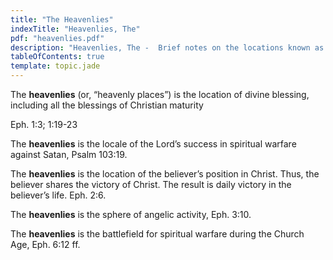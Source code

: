 ```yaml
---
title: "The Heavenlies"
indexTitle: "Heavenlies, The"
pdf: "heavenlies.pdf"
description: "Heavenlies, The -  Brief notes on the locations known as the heavenlies or heavenly places."
tableOfContents: true
template: topic.jade
---
```


The **heavenlies** (or, “heavenly places”) is the location of divine
blessing, including all the blessings of Christian maturity

Eph. 1:3; 1:19-23

The **heavenlies** is the locale of the Lord’s success in spiritual
warfare against Satan, Psalm 103:19.

The **heavenlies** is the location of the believer’s position in Christ.
Thus, the believer shares the victory of Christ. The result is daily
victory in the believer’s life. Eph. 2:6.

The **heavenlies** is the sphere of angelic activity, Eph. 3:10.

The **heavenlies** is the battlefield for spiritual warfare during the
Church Age, Eph. 6:12 ff.

